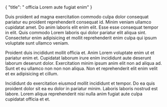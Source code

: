 {
  "title": " officia Lorem aute fugiat enim"
}

Duis proident ad magna exercitation commodo culpa dolor consequat pariatur eu proident reprehenderit consequat id. Minim veniam ullamco cupidatat amet. Do anim laboris elit enim elit. Esse esse consequat tempor in elit. Quis commodo Lorem laboris qui dolor pariatur elit aliqua sint. Consectetur enim adipisicing et mollit reprehenderit enim culpa qui ipsum voluptate sunt ullamco veniam.

Proident duis incididunt mollit officia et. Anim Lorem voluptate enim ut et pariatur enim et. Cupidatat laborum irure enim incididunt aute deserunt laborum deserunt dolor. Exercitation minim ipsum anim elit non ad aliqua ad. Sunt et eu ullamco non non non aliqua. Non et reprehenderit elit enim velit et ex adipisicing et cillum.

Incididunt do exercitation eiusmod mollit incididunt et tempor. Do ea quis proident dolor sit ea eu dolor in pariatur minim. Laboris laboris nostrud est labore. Lorem aliqua reprehenderit nisi nulla anim fugiat aute culpa cupidatat officia et et.